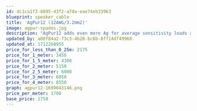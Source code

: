 ```yaml
---
id: dc1ca1f3-8895-43f2-a7da-eae74eb33963
blueprint: speaker_cable
title: 'AgPur12 (12AWG/3.2mm2)'
image: agpur-spades.jpg
description: "AgPur12 adds even more Ag for average sensitivity loads at longer lengths, and more difficult loads at shorter lengths. It's an easy Goldilocks choice for most reference systems. and a perfect choice for higher sensitivity loads at very long lengths too."
updated_by: a00f84a2-73c3-4b20-bc6b-8ff14df49968
updated_at: 1712268955
price_for_less_than_0_25m: 2175
price_for_1_meter: 3450
price_for_1_5_meter: 4300
price_for_2_meter: 5150
price_for_2_5_meter: 6000
price_for_3_meter: 6850
price_for_4_meter: 8550
graph: agpur12-1699043146.png
price_per_meter: 1700
base_price: 1750
---
```

